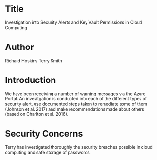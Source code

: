 # Title
Investigation into Security Alerts and Key Vault Permissions in Cloud Computing

# Author
Richard Hoskins
Terry Smith

# Introduction
We have been receiving a number of warning messages via the Azure Portal. An invesitgation is conducted into each of the different types of security alert, use documented steps taken to remediate some of them (Johnson et al. 2017) and make recommendations made about others (based on Charlton et al. 2016).

# Security Concerns
Terry has investigated thoroughly the security breaches possible in cloud computing and safe storage of passwords
